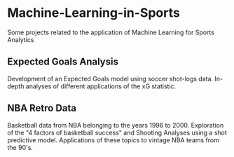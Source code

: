 # Machine-Learning-in-Sports
Some projects related to the application of Machine Learning for Sports Analytics

## Expected Goals Analysis
Development of an Expected Goals model using soccer shot-logs data. In-depth analyses of different applications of the xG statistic.

## NBA Retro Data
Basketball data from NBA belonging to the years 1996 to 2000. Exploration of the "4 factors of basketball success" and Shooting Analyses using a shot predictive model. Applications of these topics to vintage NBA teams from the 90's.
